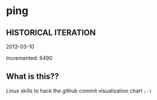 # ping

## HISTORICAL ITERATION
2013-03-10

Incremented: 6490

## What is this?? 
Linux skills to hack the github commit visualization chart `;-)`
